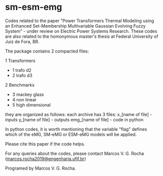 # sm-esm-emg
Codes related to the paper "Power Transformers Thermal Modeling using an Enhanced Set-Membership Multivariable Gaussian Evolving Fuzzy System" - under review on Electric Power Systems Research. These codes are also related to the homonymous master's thesis at Federal University of Juiz de Fora, BR.


The package contains 2 compacted files:

1 Transformers
- 1 trafo d2
- 2 trafo d3

2 Benchmarks
- 3 mackey glass
- 4 non linear
- 5 high dimensional

they are organized as follows: each archive has 3 files:
x_[name of file] - inputs
y_[name of file] - outputs
emg_[name of file] - code in python

In python codes, it is worth mentioning that the variable "flag" defines which of the eMG, SM-eMG or ESM-eMG models will be applied.


Please cite this paper if the code helps.

For any queries about the codes, please contact Marcos V. G. Rocha (marcos.rocha2019@engenharia.ufjf.br)

Programed by Marcos V. G. Rocha.
